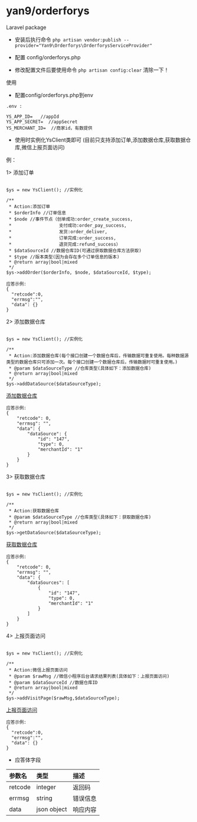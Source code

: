 # yan9/orderforys

Laravel package

- 安装后执行命令 `php artisan vendor:publish --provider="Yan9\Orderforys\OrderforysServiceProvider"`

- 配置 config/orderforys.php

- 修改配置文件后要使用命令 `php artisan config:clear` 清除一下！

使用

- 配置config/orderforys.php到env
~~~
.env :

YS_APP_ID=   //appId
YS_APP_SECRET=  //appSecret
YS_MERCHANT_ID=  //商家id，有数提供
~~~

- 使用时实例化YsClient类即可 (目前只支持添加订单,添加数据仓库,获取数据仓库,微信上报页面访问)

例：

1> 添加订单
~~~

$ys = new YsClient(); //实例化

/**
 * Action:添加订单
 * $orderInfo //订单信息
 * $node //事件节点（创单成功:order_create_success,
 *                  支付成功:order_pay_success,
 *                  发货:order_deliver,
 *                  订单完成:order_success,
 *                  退货完成:refund_success）
 * $dataSourceId //数据仓库ID(可通过获取数据仓库方法获取)
 * $type //版本类型(因为会存在多个订单信息的版本)
 * @return array|bool|mixed
 */
$ys->addOrder($orderInfo, $node, $dataSourceId, $type);

~~~
~~~
应答示例:
{
  "retcode":0,
  "errmsg":"",
  "data": {}
}
~~~

2> 添加数据仓库
~~~

$ys = new YsClient(); //实例化

/**
 * Action:添加数据仓库(每个接口创建一个数据仓库后，传输数据可重复使用。每种数据源类型的数据仓库只可添加一次。每个接口创建一个数据仓库后，传输数据时可重复使用。)
 * @param $dataSourceType //仓库类型(具体如下：添加数据仓库)
 * @return array|bool|mixed
 */
$ys->addDataSource($dataSourceType);

~~~
[添加数据仓库](https://mp.zhls.qq.com/youshu-docs/develop/interface/datawarehouse/data_source_add.html)
~~~
应答示例:
{
    "retcode": 0,
    "errmsg": "",
    "data": {
        "dataSource": {
            "id": "147",
            "type": 0,
            "merchantId": "1"
        }
    }
}
~~~

3> 获取数据仓库
~~~

$ys = new YsClient(); //实例化

/**
 * Action:获取数据仓库
 * @param $dataSourceType //仓库类型(具体如下：获取数据仓库)
 * @return array|bool|mixed  
 */
$ys->getDataSource($dataSourceType);

~~~
[获取数据仓库](https://mp.zhls.qq.com/youshu-docs/develop/interface/datawarehouse/data_source_get.html)
~~~
应答示例:
{
    "retcode": 0,
    "errmsg": "",
    "data": {
        "dataSources": [
            {
                "id": "147",
                "type": 0,
                "merchantId": "1"
            }
        ]
    }
}
~~~

4> 上报页面访问
~~~

$ys = new YsClient(); //实例化

/**
 * Action:微信上报页面访问
 * @param $rawMsg //微信小程序后台请求结果列表(具体如下：上报页面访问)
 * @param $dataSourceId //数据仓库ID
 * @return array|bool|mixed
 */
$ys->addVisitPage($rawMsg,$dataSourceType);

~~~
[上报页面访问](https://mp.zhls.qq.com/youshu-docs/develop/interface/wxapp/add_wxapp_page_visit.html)
~~~
应答示例:
{
  "retcode":0,
  "errmsg":"",
  "data": {}
}
~~~

- 应答体字段

|  参数名  |   类型   |  描述  |
| :------ | :------ | :------  |
| retcode | integer |   返回码    |
| errmsg  | string  |   错误信息   |
| data    | json object |   响应内容  |
